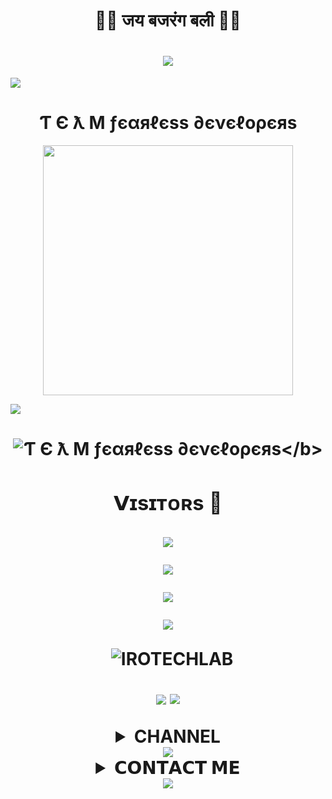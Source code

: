 <h1 align="center"
  
### 🚩🚩 जय बजरंग बली 🚩🚩
<h1 align="center"
  
<img src="https://user-images.githubusercontent.com/73097560/115834477-dbab4500-a447-11eb-908a-139a6edaec5c.gif">
<img src="https://readme-typing-svg.herokuapp.com?color=FF0085&width=620&lines=🍁+🚩+Ƭ+Є+ƛ+M+ƒєαяℓєѕѕ+∂єνєℓορєяѕ+🚩+🍁"></b></h3>
<img src="https://user-images.githubusercontent.com/73097560/115834477-dbab4500-a447-11eb-908a-139a6edaec5c.gif">
<h1 align="center"><b>Ƭ Є ƛ M ƒєαяℓєѕѕ ∂єνєℓορєяѕ</b></h1>
<p align="center"><a href="https://t.me/Ironmanhindigaming"><img src="https://telegra.ph/file/51cb8a22e65caa4382879.jpg" width="400"></a></p>
<img src="https://user-images.githubusercontent.com/73097560/115834477-dbab4500-a447-11eb-908a-139a6edaec5c.gif">
<h1 align="center"
  
<b>![Ƭ Є ƛ M ƒєαяℓєѕѕ ∂єνєℓορєяѕ](https://t.me/irotechlab")</b>

### 𝗩ɪsɪᴛᴏʀs 🍹

<!--
**IROTECHLAB/IROTECHLAB** is a ✨ _special_ ✨ repository because its `README.md` (this file) appears on your GitHub profile.


<p align="center">
    <b>ᴠɪsɪᴛᴏʀs</b><br>
 -->    <img align="middle" src="https://profile-counter.glitch.me/IROTECHLAB/count.svg" />
</p>


<img src="https://user-images.githubusercontent.com/73097560/115834477-dbab4500-a447-11eb-908a-139a6edaec5c.gif">

![](https://github-readme-streak-stats.herokuapp.com/?user=IROTECHLAB&theme=onedark&hide_border=false)<br/>

<p align="center">
<img src="https://github-stats-alpha.vercel.app/api/?username=Irotechlab&cc=000&tc=00ff00&ic=fff000&bc=fff" align="center">
</p>

<p align="center">&nbsp;
  <img align="center" src="https://github-readme-stats.vercel.app/api?username=IROTECHLAB&&show_icons=true&theme=midnight-purple" alt="IROTECHLAB"/></p>        
 
<p align="center">
<img src="https://github-readme-stats.vercel.app/api/top-langs/?username=IROTECHLAB&layout=compact&theme=tokyonight" align="center">

<img src="https://user-images.githubusercontent.com/73097560/115834477-dbab4500-a447-11eb-908a-139a6edaec5c.gif">

<details>
<summary><b>CHANNEL</b></b></summary>
<a href="https://t.me/IROTECHLAB"><img title="Telegram" src="https://img.shields.io/badge/Telegram-%23000000.svg?&style=for-the-badge&logo=telegram&logoColor=61DAFB"></a>
</details>
<img src="https://user-images.githubusercontent.com/73097560/115834477-dbab4500-a447-11eb-908a-139a6edaec5c.gif">


<details>
<summary><b>𝗖𝗢𝗡𝗧𝗔𝗖𝗧 𝗠𝗘</b></b></summary>
<a href="https://t.me/Ironmanhindigaming"><img title="Telegram" src="https://img.shields.io/badge/Telegram-%23000000.svg?&style=for-the-badge&logo=telegram&logoColor=61DAFB"></a>
</details>
<img src="https://user-images.githubusercontent.com/73097560/115834477-dbab4500-a447-11eb-908a-139a6edaec5c.gif">
